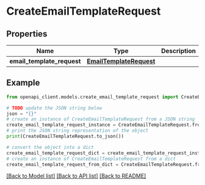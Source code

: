 # CreateEmailTemplateRequest


## Properties

Name | Type | Description | Notes
------------ | ------------- | ------------- | -------------
**email_template_request** | [**EmailTemplateRequest**](EmailTemplateRequest.md) |  | 

## Example

```python
from openapi_client.models.create_email_template_request import CreateEmailTemplateRequest

# TODO update the JSON string below
json = "{}"
# create an instance of CreateEmailTemplateRequest from a JSON string
create_email_template_request_instance = CreateEmailTemplateRequest.from_json(json)
# print the JSON string representation of the object
print(CreateEmailTemplateRequest.to_json())

# convert the object into a dict
create_email_template_request_dict = create_email_template_request_instance.to_dict()
# create an instance of CreateEmailTemplateRequest from a dict
create_email_template_request_from_dict = CreateEmailTemplateRequest.from_dict(create_email_template_request_dict)
```
[[Back to Model list]](../README.md#documentation-for-models) [[Back to API list]](../README.md#documentation-for-api-endpoints) [[Back to README]](../README.md)


